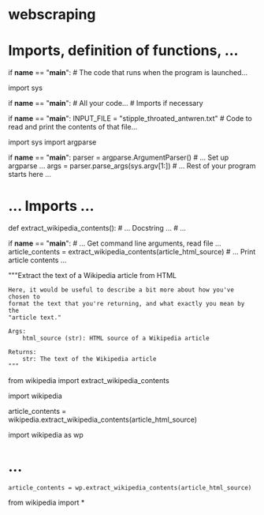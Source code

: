 # webscraping
# Imports, definition of functions, ...

if __name__ == "__main__":
    # The code that runs when the program is launched...
    
import sys

if __name__ == "__main__":
    # All your code...
    # Imports if necessary 

if __name__ == "__main__":
    INPUT_FILE = "stipple_throated_antwren.txt"
    # Code to read and print the contents of that file...
    
import sys
import argparse

if __name__ == "__main__":
    parser = argparse.ArgumentParser()
    # ... Set up argparse ...
    args = parser.parse_args(sys.argv[1:])
    # ... Rest of your program starts here ...
 
# ... Imports ...

def extract_wikipedia_contents():
    # ... Docstring ...
    # ... 

if __name__ == "__main__":
    # ... Get command line arguments, read file ...
    article_contents = extract_wikipedia_contents(article_html_source)
    # ... Print article contents ...
    
"""Extract the text of a Wikipedia article from HTML

    Here, it would be useful to describe a bit more about how you've chosen to
    format the text that you're returning, and what exactly you mean by the
    "article text."

    Args:
        html_source (str): HTML source of a Wikipedia article

    Returns:
        str: The text of the Wikipedia article
    """
    
from wikipedia import extract_wikipedia_contents

import wikipedia

article_contents = wikipedia.extract_wikipedia_contents(article_html_source)

import wikipedia as wp

# ...

    article_contents = wp.extract_wikipedia_contents(article_html_source)
    
from wikipedia import *    
    
